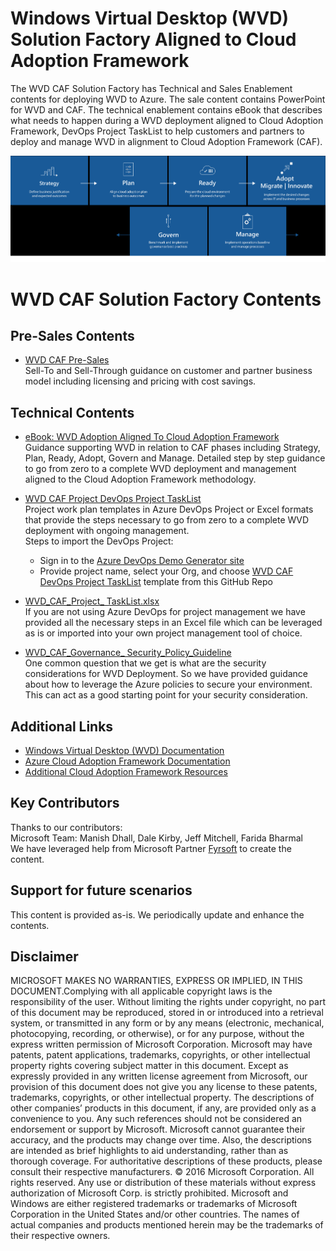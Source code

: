 # Windows Virtual Desktop (WVD) Solution Factory Aligned to Cloud Adoption Framework # 
The WVD CAF Solution Factory has Technical and Sales Enablement contents for deploying WVD to Azure. The sale content contains PowerPoint for WVD and CAF. The technical enablement contains eBook that describes what needs to happen during a WVD deployment aligned to Cloud Adoption Framework, DevOps Project TaskList to  help customers and partners to deploy and manage WVD in alignment to Cloud Adoption Framework (CAF).  

 ![CAF](https://github.com/faridabharmal/WVD_CAF_SolutionFactory/blob/master/TechnicalEnablement/CAF.png)

# WVD CAF Solution Factory Contents

## Pre-Sales Contents    
 * [WVD CAF Pre-Sales](/SalesEnablement/)   
   Sell-To and Sell-Through guidance on customer and partner business model including licensing and pricing with cost savings.


## Technical Contents  
*  [eBook: WVD Adoption Aligned To Cloud Adoption Framework](/TechnicalEnablement/eBook_WVD_Adoption_Aligned_To_Cloud_Adoption_Framework.docx)  
   Guidance supporting WVD in relation to CAF phases including Strategy, Plan, Ready, Adopt, Govern and Manage. Detailed step by step guidance to go from zero to a complete WVD deployment and management aligned to the Cloud Adoption Framework methodology.  

*  [WVD CAF Project DevOps Project TaskList](/TechnicalEnablement/WVD_CAF_DevOps_Project_TaskList.zip)  
    Project work plan templates in Azure DevOps Project or Excel formats that provide the steps necessary to go from zero to a complete WVD deployment with ongoing management.   
    Steps to import the DevOps Project:  
    * Sign in to the [Azure DevOps Demo Generator site](https://azuredevopsdemogenerator.azurewebsites.net/)  
    * Provide project name, select your Org, and choose [WVD CAF DevOps Project TaskList](/TechnicalEnablement/WVD_CAF_DevOps_Project_TaskList.zip) template from this GitHub Repo 

*  [WVD_CAF_Project_ TaskList.xlsx](/TechnicalEnablement/WVD_CAF_Project_TaskList.xlsx)  
   If you are not using Azure DevOps for project management we have provided all the necessary steps in an Excel file which can be leveraged as is or imported into your own project management tool of choice.  

 *  [WVD_CAF_Governance_ Security_Policy_Guideline](/TechnicalEnablement/WVD_CAF_Governance_Security_Policy_Guideline.docx)  
   One common question that we get is what are the security considerations for WVD Deployment. So we have provided guidance about how to leverage the Azure policies to secure your environment. This can act as a good starting point for your security consideration.  

## Additional Links
 * [Windows Virtual Desktop (WVD) Documentation](https://docs.microsoft.com/en-us/azure/virtual-desktop/overview) 
 * [Azure Cloud Adoption Framework Documentation](https://azure.microsoft.com/en-us/cloud-adoption-framework)  
 * [Additional Cloud Adoption Framework Resources](https://www.microsoft.com/azure/partners/b/enable/cloud-adoption-framework)  
 
## Key Contributors  
Thanks to our contributors:  
Microsoft Team: Manish Dhall, Dale Kirby, Jeff Mitchell, Farida Bharmal   
We have leveraged help from Microsoft Partner [Fyrsoft](https://www.fyrsoft.com/) to create the content.  

## Support for future scenarios  
This content is provided as-is. We periodically update and enhance the contents. 

## Disclaimer  
MICROSOFT MAKES NO WARRANTIES, EXPRESS OR IMPLIED, IN THIS DOCUMENT.Complying with all applicable copyright laws is the responsibility of the user. Without limiting the rights under copyright, no part of this document may be reproduced, stored in or introduced into a retrieval system, or transmitted in any form or by any means (electronic, mechanical, photocopying, recording, or otherwise), or for any purpose, without the express written permission of Microsoft Corporation. Microsoft may have patents, patent applications, trademarks, copyrights, or other intellectual property rights covering subject matter in this document. Except as expressly provided in any written license agreement from Microsoft, our provision of this document does not give you any license to these patents, trademarks, copyrights, or other intellectual property. The descriptions of other companies’ products in this document, if any, are provided only as a convenience to you. Any such references should not be considered an endorsement or support by Microsoft. Microsoft cannot guarantee their accuracy, and the products may change over time. Also, the descriptions are intended as brief highlights to aid understanding, rather than as thorough coverage. For authoritative descriptions of these products, please consult their respective manufacturers. © 2016 Microsoft Corporation. All rights reserved. Any use or distribution of these materials without express authorization of Microsoft Corp. is strictly prohibited. Microsoft and Windows are either registered trademarks or trademarks of Microsoft Corporation in the United States and/or other countries. The names of actual companies and products mentioned herein may be the trademarks of their respective owners.  
